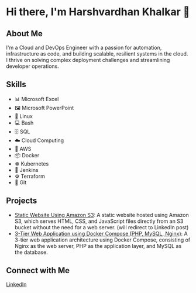 # Hi there, I'm Harshvardhan Khalkar 👋

## About Me
I'm a Cloud and DevOps Engineer with a passion for automation, infrastructure as code, and building scalable, resilient systems in the cloud. I thrive on solving complex deployment challenges and streamlining developer operations.

## Skills
- 📊 Microsoft Excel
- 🖼️ Microsoft PowerPoint
- 🐧 Linux
- 💻 Bash
- 🗄️ SQL
- ☁️ Cloud Computing
- 🧰 AWS
- 📦 Docker
- ☸️ Kubernetes
- 🧪 Jenkins
- ⚙️ Terraform
- 🧬 Git
<!--
## Skills

<table>
  <tr>
    <td>
      - 📊 Microsoft Excel<br>
      - 🖼️ Microsoft PowerPoint<br>
      - 🐧 Linux<br>
      - 💻 Bash<br>
      - 🗄️ SQL<br>
      - ☁️ Cloud Computing
    </td>
    <td>
      - 🧰 AWS<br>
      - 📦 Docker<br>
      - ☸️ Kubernetes<br>
      - 🧪 Jenkins<br>
      - ⚙️ Terraform<br>
      - 🧬 Git
    </td>
  </tr>
</table>
-->

## Projects
- [Static Website Using Amazon S3](https://www.linkedin.com/posts/harshvardhan-khalkar-5b813531b_host-a-static-website-using-amazon-s3-amazon-activity-7340702265822883840-JffD?utm_source=share&utm_medium=member_desktop&rcm=ACoAAFD_1BwBFmvF-YjhdKe2_H9KMO0RvM6nY24): A static website hosted using Amazon S3, which serves HTML, CSS, and JavaScript files directly from an S3 bucket without the need for a web server. (will redirect to LinkedIn post)
- [3-Tier Web Application using Docker Compose (PHP, MySQL, Nginx)](https://github.com/harshkhalkar/project/tree/main/docker-compose/3%20Tier%20Application): A 3-tier web application architecture using Docker Compose, consisting of Nginx as the web server, PHP as the application layer, and MySQL as the database.

## Connect with Me
[LinkedIn](https://www.linkedin.com/in/harshvardhan-khalkar-5b813531b)
